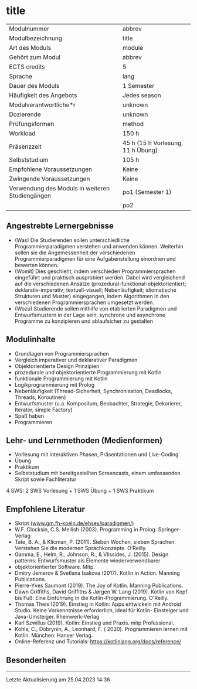 # title

|  |  |
| --- | --- |
| Modulnummer | abbrev |
| Modulbezeichnung | title |
| Art des Moduls | module |
| Gehört zum Modul | abbrev |
| ECTS credits | 5 |
| Sprache | lang |
| Dauer des Moduls | 1 Semester |
| Häufigkeit des Angebots | Jedes season |
| Modulverantwortliche*r | unknown |
| Dozierende | unknown |
| Prüfungsformen | method |
| Workload | 150 h |
| Präsenzzeit | 45 h (15 h Vorlesung, 11 h Übung) |
| Selbststudium | 105 h |
| Empfohlene Voraussetzungen | Keine |
| Zwingende Voraussetzungen | Keine |
| Verwendung des Moduls in weiteren Studiengängen | po1 (Semester 1) |
|  | po2 |

## Angestrebte Lernergebnisse

* (Was) Die Studierenden sollen unterschiedliche Programmierparadigmen verstehen und anwenden können. Weiterhin sollen sie die Angemessenheit der verschiedenen Programmierparadigmen für eine Aufgabenstellung einordnen und bewerten können.
* (Womit) Dies geschieht, indem verschieden Programmiersprachen eingeführt und praktisch ausprobiert werden. Dabei wird vergleichend auf die verschiedenen Ansätze (prozedural-funktional-objektorientiert; deklarativ-imperativ; textuell-visuell; Nebenläufigkeit; idiomatische Strukturen und Muster) eingegangen, indem Algorithmen in den verschiedenen Programmiersprachen umgesetzt werden.
* (Wozu) Studierende sollen mithilfe von etablierten Paradigmen und Entwurfsmustern in der Lage sein, synchrone und asynchrone Programme zu konzipieren und ablaufsicher zu gestalten

## Modulinhalte

* Grundlagen von Programmiersprachen
* Vergleich imperativer und deklarativer Paradigmen
* Objektorientierte Design Prinzipien
* prozedurale und objektorientierte Programmierung mit Kotlin
* funktionale Programmierung mit Kotlin
* Logikprogrammierung mit Prolog
* Nebenläufigkeit (Thread-Sicherheit, Synchronisation, Deadlocks, Threads, Koroutinen)
* Entwurfsmuster (u.a. Kompositum, Beobachter, Strategie, Dekorierer, Iterator, simple Factory)
* Spaß haben
* Programmieren

## Lehr- und Lernmethoden (Medienformen)

* Vorlesung mit interaktiven Phasen, Präsentationen und Live-Coding
* Übung
* Praktikum
* Selbststudium mit bereitgestellten Screencasts, einem umfassenden Skript sowie Fachliteratur

4 SWS: 2 SWS Vorlesung + 1 SWS Übung + 1 SWS Praktikum

## Empfohlene Literatur

* Skript (www.gm.fh-koeln.de/ehses/paradigmen/)
* W.F. Clocksin, C.S. Mellish (2003). Programming in Prolog. Springer-Verlag
* Tate, B. A., & Klicman, P. (2011). Sieben Wochen, sieben Sprachen: Verstehen Sie die modernen Sprachkonzepte. O’Reilly.
* Gamma, E., Helm, R., Johnson, R., & Vlissides, J. (2015). Design patterns: Entwurfsmuster als Elemente wiederverwendbarer
* objektorientierter Software. Mitp.
* Dmitry Jemerov & Svetlana Isakova (2017). Kotlin in Action. Manning Publications.
* Pierre-Yves Saumont (2019). The Joy of Kotlin. Manning Publications.
* Dawn Griffiths, David Griffiths & Jørgen W. Lang (2019). Kotlin von Kopf bis Fuß: Eine Einführung in die Kotlin-Programmierung. O'Reilly.
* Thomas Theis (2019). Einstieg in Kotlin: Apps entwickeln mit Android Studio. Keine Vorkenntnisse erforderlich, ideal für Kotlin- Einsteiger und Java-Umsteiger. Rheinwerk-Verlag
* Karl Szwillus (2019). Kotlin: Einstieg und Praxis. mitp Professional.
* Kohls, C., Dobrynin, A., Leonhard, F. ( 2020). Programmieren lernen mit Kotlin. München: Hanser Verlag.
* Online-Referenz und Tutorials: https://kotlinlang.org/docs/reference/

## Besonderheiten

---

Letzte Aktualisierung am 25.04.2023 14:36